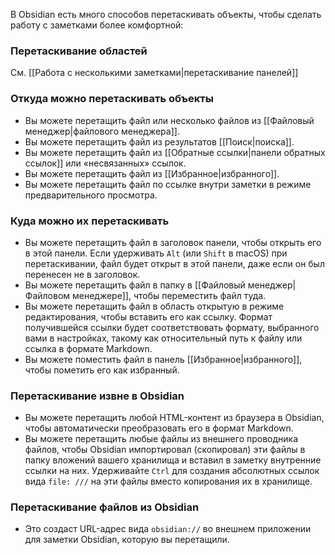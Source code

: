 В Obsidian есть много способов перетаскивать объекты, чтобы сделать работу с заметками более комфортной:

### Перетаскивание областей

См. [[Работа с несколькими заметками|перетаскивание панелей]]

### Откуда можно перетаскивать объекты

- Вы можете перетащить файл или несколько файлов из [[Файловый менеджер|файлового менеджера]].
- Вы можете перетащить файл из результатов [[Поиск|поиска]].
- Вы можете перетащить файл из [[Обратные ссылки|панели обратных ссылок]] или «несвязанных» ссылок.
- Вы можете перетащить файл из [[Избранное|избранного]].
- Вы можете перетащить файл по ссылке внутри заметки в режиме предварительного просмотра.

### Куда можно их перетаскивать

- Вы можете перетащить файл в заголовок панели, чтобы открыть его в этой панели. Если удерживать `Alt` (или `Shift` в macOS) при перетаскивании, файл будет открыт в этой панели, даже если он был перенесен не в заголовок.
- Вы можете перетащить файл в папку в [[Файловый менеджер|Файловом менеджере]], чтобы переместить файл туда.
- Вы можете перетащить файл в область открытую в режиме редактирования, чтобы вставить его как ссылку. Формат получившейся ссылки будет соответствовать формату, выбранного вами в настройках, такому как относительный путь к файлу или ссылка в формате Markdown.
- Вы можете поместить файл в панель [[Избранное|избранного]], чтобы пометить его как избранный.

### Перетаскивание извне в Obsidian 

- Вы можете перетащить любой HTML-контент из браузера в Obsidian, чтобы автоматически преобразовать его в формат Markdown.
- Вы можете перетащить любые файлы из внешнего проводника файлов, чтобы Obsidian импортировал (скопировал) эти файлы в папку вложений вашего хранилища и вставил в заметку внутренние ссылки на них. Удерживайте `Ctrl` для создания абсолютных ссылок вида `file: ///` на эти файлы вместо копирования их в хранилище. 

### Перетаскивание файлов из Obsidian 

- Это создаст URL-адрес вида `obsidian://` во внешнем приложении для заметки Obsidian, которую вы перетащили.